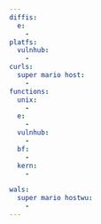 ```yaml
---
diffis:
  e:
    -
platfs:
  vulnhub:
    -
curls:
  super mario host:
    -
functions:
  unix:
    -
  e:
    -
  vulnhub:
    -
  bf:
    -
  kern:
    -

wals:
  super mario hostwu:
    -
---
```

